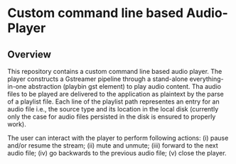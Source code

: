 # Custom command line based Audio-Player

## Overview

This repository contains a custom command line based audio player. The player constructs a Gstreamer pipeline through a stand-alone everything-in-one abstraction (playbin gst element) to play audio content.
Tha audio files to be played are delivered to the application as plaintext by the parse of a playlist file. Each line of the playlist path representes an entry for an audio file i.e., the source type and its location in the local disk (currently only the case for audio files persisted in the disk is ensured to properly work).

The user can interact with the player to perform following actions: (i) pause and/or resume the stream; (ii) mute and unmute; (iii) forward to the next audio file; (iv) go backwards to the previous audio file; (v) close the player.
